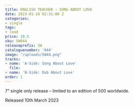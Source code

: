 ```yaml
---
title: ENGLISH TEACHER – SONG ABOUT LOVE
date: 2023-01-24 02:31:00 Z
categories:
- single
tags:
- lead
price: 10.5
sku: SW044
releaseprefix: SW
cataloguenumber: '044'
image: "/uploads/SW44.png"
tracks:
- name: 'A-Side: Song About Love'
  file: 
- name: 'B-Side: Dub About Love'
order: 1
---
```


7” single only release – limited to an edition of 500 worldwide.
 
Released 10th March 2023



 



